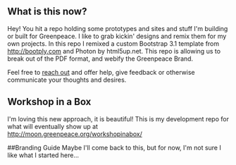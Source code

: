 ## What is this now?
Hey! You hit a repo holding some prototypes and sites and stuff I'm building or built for Greenpeace. I like to grab kickin' designs and remix them for my own projects. In this repo I remixed a custom Bootstrap 3.1 template from http://bootply.com and Photon by html5up.net. This repo is allowing us to break out of the PDF format, and webify the Greenpeace Brand.

Feel free to [reach out](http://twitter.com/epilepticrabbit) and offer help, give feedback or otherwise communicate your thoughts and desires.

## Workshop in a Box
I'm loving this new approach, it is beautiful! This is my development repo for what will eventually show up at http://moon.greenpeace.org/workshopinabox/

##Branding Guide
Maybe I'll come back to this, but for now, I'm not sure I like what I started here...

